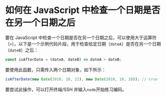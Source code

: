 # 如何在 JavaScript 中检查一个日期是否在另一个日期之后

要在 JavaScript 中检查一个日期是否在另一个日期之后，可以使用大于运算符（`>`）。以下是一个示例代码片段，用于检查给定日期（`dateA`）是否在另一个日期（`dateB`）之后：

```js
const isAfterDate = (dateA, dateB) => dateA > dateB;
```

要使用此函数，只需传入两个日期对象，如下所示：

```js
isAfterDate(new Date(2010, 10, 21), new Date(2010, 10, 20)); // true
```

要尝试此操作，可以打开终端/SSH 并输入`node`开始练习编码。
